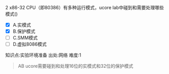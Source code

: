2
x86-32 CPU（即80386）有多种运行模式，ucore lab中碰到和需要处理哪些模式()
- [x] A.实模式
- [x] B.保护模式
- [ ] C.SMM模式
- [ ] D.虚拟8086模式

知识点:实验环境准备
出处:网络
难度:1
> AB ucore需要碰到和处理16位的实模式和32位的保护模式
